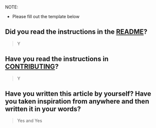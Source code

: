 NOTE:
- Please fill out the template below 

## Did you read the instructions in the [README](https://github.com/the-ethan-hunt/first-timers-guide/blob/master/README.md)?

> Y

## Have you read the instructions in [CONTRIBUTING](https://github.com/the-ethan-hunt/first-timers-guide/blob/master/CONTRIBUTING.md)?

> Y

## Have you written this article by yourself? Have you taken inspiration from anywhere and then written it in your words?

> Yes and Yes

